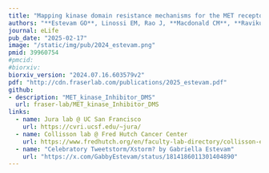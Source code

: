 ```yaml
---
title: "Mapping kinase domain resistance mechanisms for the MET receptor tyrosine kinase via deep mutational scanning"
authors: "**Estevam GO**, Linossi EM, Rao J, **Macdonald CM**, **Ravikumar A**, **Chrispens KM**, Capra JA, Coyote-Maestas W, Pimentel H, Collisson EA, Jura N, **Fraser JS**"
journal: eLife
pub_date: "2025-02-17"
image: "/static/img/pub/2024_estevam.png"
pmid: 39960754
#pmcid: 
#biorxiv:
biorxiv_version: "2024.07.16.603579v2"
pdf: "http://cdn.fraserlab.com/publications/2025_estevam.pdf"
github:
- description: "MET_kinase_Inhibitor_DMS"
  url: fraser-lab/MET_kinase_Inhibitor_DMS
links:
  - name: Jura lab @ UC San Francisco
    url: https://cvri.ucsf.edu/~jura/
  - name: Collisson lab @ Fred Hutch Cancer Center
    url: https://www.fredhutch.org/en/faculty-lab-directory/collisson-eric.html
  - name: "Celebratory Tweetstorm/Xstorm? by Gabriella Estevam"
    url: "https://x.com/GabbyEstevam/status/1814186011301404890"
---
```

